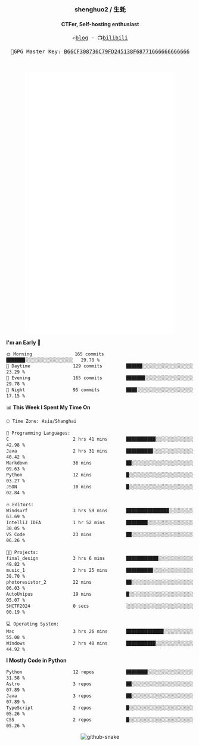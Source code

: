 <h3 align="center"> shenghuo2 / 生蚝 </h3>
<h4 align="center" >CTFer, Self-hosting enthusiast</h3>


<p align="center">
  <samp>
    ✍️<a href="https://blog.shenghuo2.top/">blog</a> -
    📺<a href="https://space.bilibili.com/85894935">bilibili</a>
  </samp>
</p>
<p align="center">
  <samp>
     🔐GPG Master Key: <a align="center" href="https://github.com/shenghuo2.gpg">B66CF308736C79FD245138F68771666666666666</a>
  </samp>
</p>
<br>
<p align="center">
  <a href="https://github.com/shenghuo2">
    <img width="400" align="top" src="https://github.com/shenghuo2/shenghuo2/blob/main/metrics.left.svg" />
  </a>
  <a href="https://github.com/shenghuo2">
    <img width="400" align="top" src="https://github.com/shenghuo2/shenghuo2/blob/main/metrics.right.svg" />
  </a>
</p>


<!--START_SECTION:waka-->
**I'm an Early 🐤** 

```text
🌞 Morning                165 commits         ███████░░░░░░░░░░░░░░░░░░   29.78 % 
🌆 Daytime                129 commits         ██████░░░░░░░░░░░░░░░░░░░   23.29 % 
🌃 Evening                165 commits         ███████░░░░░░░░░░░░░░░░░░   29.78 % 
🌙 Night                  95 commits          ████░░░░░░░░░░░░░░░░░░░░░   17.15 % 
```


📊 **This Week I Spent My Time On** 

```text
🕑︎ Time Zone: Asia/Shanghai

💬 Programming Languages: 
C                        2 hrs 41 mins       ███████████░░░░░░░░░░░░░░   42.98 % 
Java                     2 hrs 31 mins       ██████████░░░░░░░░░░░░░░░   40.42 % 
Markdown                 36 mins             ██░░░░░░░░░░░░░░░░░░░░░░░   09.63 % 
Python                   12 mins             █░░░░░░░░░░░░░░░░░░░░░░░░   03.27 % 
JSON                     10 mins             █░░░░░░░░░░░░░░░░░░░░░░░░   02.84 % 

🔥 Editors: 
Windsurf                 3 hrs 59 mins       ████████████████░░░░░░░░░   63.69 % 
IntelliJ IDEA            1 hr 52 mins        ████████░░░░░░░░░░░░░░░░░   30.05 % 
VS Code                  23 mins             ██░░░░░░░░░░░░░░░░░░░░░░░   06.26 % 

🐱‍💻 Projects: 
final_design             3 hrs 6 mins        ████████████░░░░░░░░░░░░░   49.82 % 
music_1                  2 hrs 25 mins       ██████████░░░░░░░░░░░░░░░   38.70 % 
photoresistor_2          22 mins             ██░░░░░░░░░░░░░░░░░░░░░░░   06.03 % 
AutoUnipus               19 mins             █░░░░░░░░░░░░░░░░░░░░░░░░   05.07 % 
SHCTF2024                0 secs              ░░░░░░░░░░░░░░░░░░░░░░░░░   00.19 % 

💻 Operating System: 
Mac                      3 hrs 26 mins       ██████████████░░░░░░░░░░░   55.08 % 
Windows                  2 hrs 48 mins       ███████████░░░░░░░░░░░░░░   44.92 % 
```

**I Mostly Code in Python** 

```text
Python                   12 repos            ████████░░░░░░░░░░░░░░░░░   31.58 % 
Astro                    3 repos             ██░░░░░░░░░░░░░░░░░░░░░░░   07.89 % 
Java                     3 repos             ██░░░░░░░░░░░░░░░░░░░░░░░   07.89 % 
TypeScript               2 repos             █░░░░░░░░░░░░░░░░░░░░░░░░   05.26 % 
CSS                      2 repos             █░░░░░░░░░░░░░░░░░░░░░░░░   05.26 % 
```




<!--END_SECTION:waka-->


<div align="center">
  <picture>
    <source media="(prefers-color-scheme: dark)" srcset="https://gist.githubusercontent.com/shenghuo2/bfce20b14ab0484cef03bae6e60e0b3a/raw/github-snake-dark.svg" />
    <source media="(prefers-color-scheme: light)" srcset="https://gist.githubusercontent.com/shenghuo2/bfce20b14ab0484cef03bae6e60e0b3a/raw/github-snake.svg" />
    <img alt="github-snake" src="https://gist.githubusercontent.com/shenghuo2/bfce20b14ab0484cef03bae6e60e0b3a/raw/github-snake.svg" />
  </picture>
</div>

<!--
**shenghuo2/shenghuo2** is a ✨ _special_ ✨ repository because its `README.md` (this file) appears on your GitHub profile.

Here are some ideas to get you started:

- 🔭 I’m currently working on ...
- 🌱 I’m currently learning ...
- 👯 I’m looking to collaborate on ...
- 🤔 I’m looking for help with ...
- 💬 Ask me about ...
- 📫 How to reach me: ...
- 😄 Pronouns: ...
- ⚡ Fun fact: ...
-->
